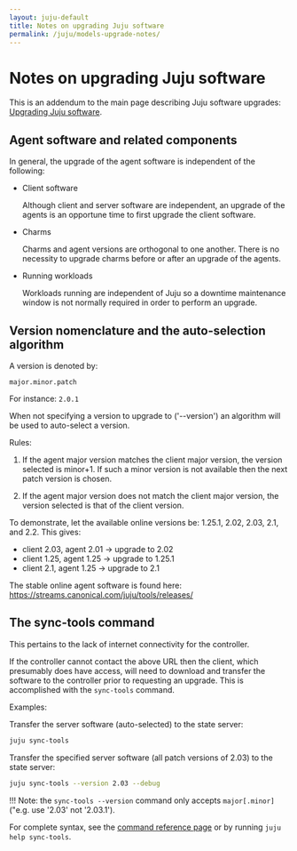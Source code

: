 ```yaml
---
layout: juju-default
title: Notes on upgrading Juju software  
permalink: /juju/models-upgrade-notes/
---
```



# Notes on upgrading Juju software

This is an addendum to the main page describing Juju software upgrades:
[Upgrading Juju software](./models-upgrade.html).


## Agent software and related components

In general, the upgrade of the agent software is independent of the following:

- Client software

    Although client and server software are independent, an upgrade of the
    agents is an opportune time to first upgrade the client software.

- Charms

    Charms and agent versions are orthogonal to one another. There is no
    necessity to upgrade charms before or after an upgrade of the agents.

- Running workloads

    Workloads running are independent of Juju so a downtime maintenance window
    is not normally required in order to perform an upgrade.


## Version nomenclature and the auto-selection algorithm

A version is denoted by:

`major.minor.patch`

For instance: `2.0.1`

When not specifying a version to upgrade to ('--version') an algorithm will be
used to auto-select a version.

Rules:

1. If the agent major version matches the client major version, the version
   selected is minor+1. If such a minor version is not available then the next
   patch version is chosen.

1. If the agent major version does not match the client major version, the
   version selected is that of the client version.

To demonstrate, let the available online versions be: 1.25.1, 2.02, 2.03, 2.1, 
and 2.2. This gives:

- client 2.03, agent 2.01 -> upgrade to 2.02
- client 1.25, agent 1.25 -> upgrade to 1.25.1
- client 2.1, agent 1.25 -> upgrade to 2.1

The stable online agent software is found here:
https://streams.canonical.com/juju/tools/releases/


## The sync-tools command

This pertains to the lack of internet connectivity for the controller.

If the controller cannot contact the above URL then the client, which
presumably does have access, will need to download and transfer the software
to the controller prior to requesting an upgrade. This is accomplished with
the `sync-tools` command.

Examples:

Transfer the server software (auto-selected) to the state server:

```bash
juju sync-tools
```

Transfer the specified server software (all patch versions of 2.03) to the
state server:

```bash
juju sync-tools --version 2.03 --debug
```

!!! Note: the `sync-tools --version` command only accepts `major[.minor]`
("e.g. use '2.03' not '2.03.1').

For complete syntax, see the [command reference page](./commands.html#sync-tools)
or by running `juju help sync-tools`.